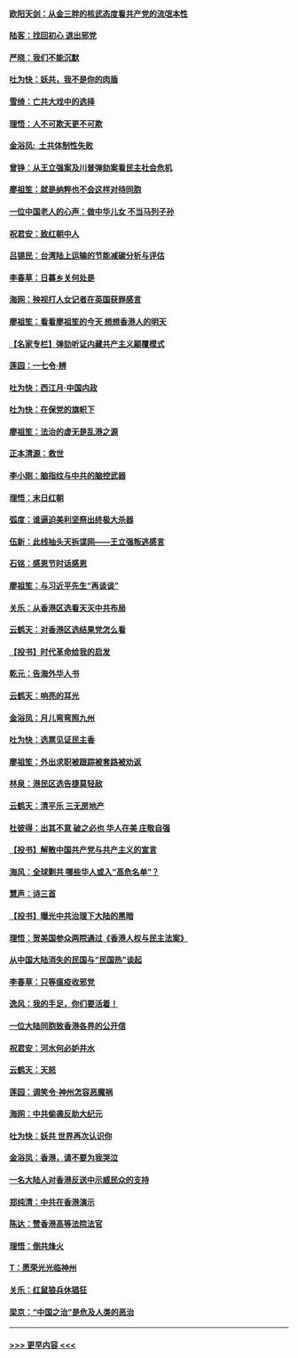 #### [欧阳天剑：从金三胖的核武态度看共产党的流氓本性](../pages/nsc993/n11702238.md?t=12052355) 
#### [陆客：找回初心 退出邪党](../pages/nsc993/n11702213.md?t=12052355) 
#### [严晓：我们不能沉默](../pages/nsc993/n11702110.md?t=12052355) 
#### [吐为快：妖共，我不是你的肉盾](../pages/nsc993/n11701366.md?t=12052355) 
#### [雪绮：亡共大戏中的选择](../pages/nsc993/n11699922.md?t=12052355) 
#### [理悟：人不可欺天更不可欺](../pages/nsc993/n11699657.md?t=12052355) 
#### [金浴凤:  土共体制性失败](../pages/nsc993/n11699361.md?t=12052355) 
#### [曾铮：从王立强案及川普弹劾案看民主社会危机](../pages/nsc993/n11699318.md?t=12052355) 
#### [廖祖笙：就是纳粹也不会这样对待同胞](../pages/nsc993/n11697658.md?t=12052355) 
#### [一位中国老人的心声：做中华儿女 不当马列子孙](../pages/nsc993/n11697525.md?t=12052355) 
#### [祝君安：致红朝中人](../pages/nsc993/n11697518.md?t=12052355) 
#### [吕锡民：台湾陆上运输的节能减碳分析与评估](../pages/nsc993/n11694983.md?t=12052355) 
#### [李春草：日暮乡关何处是](../pages/nsc993/n11694805.md?t=12052355) 
#### [海网：殃视打人女记者在英国获罪感言](../pages/nsc993/n11693832.md?t=12052355) 
#### [廖祖笙：看看廖祖笙的今天 想想香港人的明天](../pages/nsc993/n11693707.md?t=12052355) 
#### [【名家专栏】弹劾听证内藏共产主义颠覆模式](../pages/nsc993/n11693563.md?t=12052355) 
#### [莲园：一七令‧辨](../pages/nsc993/n11692558.md?t=12052355) 
#### [吐为快：西江月·中国内政](../pages/nsc993/n11692071.md?t=12052355) 
#### [吐为快：在保党的旗帜下](../pages/nsc993/n11691188.md?t=12052355) 
#### [廖祖笙：法治的虚无是乱港之源](../pages/nsc993/n11690605.md?t=12052355) 
#### [正本清源：救世](../pages/nsc993/n11689134.md?t=12052355) 
#### [李小刚：脑指纹与中共的脑控武器](../pages/nsc993/n11688900.md?t=12052355) 
#### [理悟：末日红朝](../pages/nsc993/n11688829.md?t=12052355) 
#### [弧度：谁逼迫美利坚祭出终极大杀器](../pages/nsc993/n11688735.md?t=12052355) 
#### [伍新：此线抽头天拆谍网——王立强叛逃感言](../pages/nsc993/n11687981.md?t=12052355) 
#### [石铭：感恩节时话感恩](../pages/nsc993/n11687568.md?t=12052355) 
#### [廖祖笙：与习近平先生“再谈谈”](../pages/nsc993/n11687005.md?t=12052355) 
#### [关乐：从香港区选看天灭中共布局](../pages/nsc993/n11686647.md?t=12052355) 
#### [云鹤天：对香港区选结果党怎么看](../pages/nsc993/n11686216.md?t=12052355) 
#### [【投书】时代革命给我的启发](../pages/nsc993/n11684287.md?t=12052355) 
#### [乾元：告海外华人书](../pages/nsc993/n11684044.md?t=12052355) 
#### [云鹤天：响亮的耳光](../pages/nsc993/n11684254.md?t=12052355) 
#### [金浴凤：月儿弯弯照九州](../pages/nsc993/n11684231.md?t=12052355) 
#### [吐为快：选票见证民主香](../pages/nsc993/n11684206.md?t=12052355) 
#### [廖祖笙：外出求职被跟踪被套路被劝返](../pages/nsc993/n11683874.md?t=12052355) 
#### [林泉：港民区选告捷莫轻敌](../pages/nsc993/n11683930.md?t=12052355) 
#### [云鹤天：清平乐 三无房地产](../pages/nsc993/n11681521.md?t=12052355) 
#### [杜彼得：出其不意 破之必也 华人在美 庄敬自强](../pages/nsc993/n11679554.md?t=12052355) 
#### [【投书】解散中国共产党与共产主义的宣言](../pages/nsc993/n11679177.md?t=12052355) 
#### [海风：全球剿共 哪些华人或入“高危名单”？](../pages/nsc993/n11678617.md?t=12052355) 
#### [慧声：诗三首](../pages/nsc993/n11678848.md?t=12052355) 
#### [【投书】曝光中共治理下大陆的黑暗](../pages/nsc993/n11678674.md?t=12052355) 
#### [理悟：贺美国参众两院通过《香港人权与民主法案》](../pages/nsc993/n11678104.md?t=12052355) 
#### [从中国大陆消失的民国与“民国热”谈起](../pages/nsc993/n11678075.md?t=12052355) 
#### [李春草：只等瘟疫收邪党](../pages/nsc993/n11677308.md?t=12052355) 
#### [逸风：我的手足，你们要活着！](../pages/nsc993/n11676352.md?t=12052355) 
#### [一位大陆同胞致香港各界的公开信](../pages/nsc993/n11675761.md?t=12052355) 
#### [祝君安：河水何必妒井水](../pages/nsc993/n11675746.md?t=12052355) 
#### [云鹤天：天怒](../pages/nsc993/n11675718.md?t=12052355) 
#### [莲园：调笑令‧神州怎容恶魔祸](../pages/nsc993/n11675648.md?t=12052355) 
#### [海网：中共偷袭反助大纪元](../pages/nsc993/n11673515.md?t=12052355) 
#### [吐为快：妖共 世界再次认识你](../pages/nsc993/n11673506.md?t=12052355) 
#### [金浴凤：香港，请不要为我哭泣](../pages/nsc993/n11673248.md?t=12052355) 
#### [一名大陆人对香港反送中示威民众的支持](../pages/nsc993/n11672615.md?t=12052355) 
#### [郑纯清：中共在香港演示](../pages/nsc993/n11670539.md?t=12052355) 
#### [陈达：赞香港高等法院法官](../pages/nsc993/n11669542.md?t=12052355) 
#### [理悟：倒共烽火](../pages/nsc993/n11668844.md?t=12052355) 
#### [T：愿荣光光临神州](../pages/nsc993/n11668421.md?t=12052355) 
#### [关乐：红鼠狼兵休猖狂](../pages/nsc993/n11668378.md?t=12052355) 
#### [梁京：“中国之治”是危及人类的恶治](../pages/nsc993/n11668328.md?t=12052355) 

----
#### [ >>> 更早内容 <<< ](../indexes/nsc993-earlier.md)
